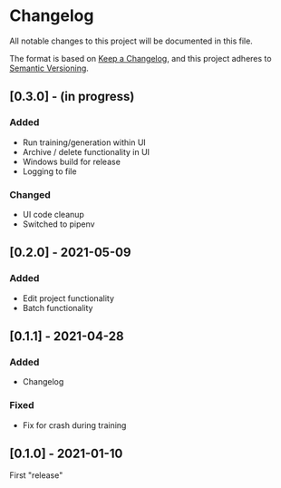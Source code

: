 # Changelog
All notable changes to this project will be documented in this file.

The format is based on [Keep a Changelog](https://keepachangelog.com/en/1.0.0/),
and this project adheres to [Semantic Versioning](https://semver.org/spec/v2.0.0.html).

## [0.3.0] - (in progress)
### Added
- Run training/generation within UI
- Archive / delete functionality in UI
- Windows build for release
- Logging to file
### Changed
- UI code cleanup
- Switched to pipenv

## [0.2.0] - 2021-05-09
### Added
- Edit project functionality
- Batch functionality

## [0.1.1] - 2021-04-28
### Added
- Changelog
### Fixed
- Fix for crash during training

## [0.1.0] - 2021-01-10
First "release"
